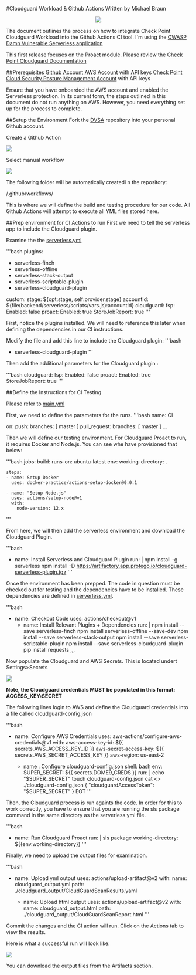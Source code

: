 #Cloudguard Workload & Github Actions
Written by Michael Braun

<p align="center">
    <img src="https://img.shields.io/badge/Version-1.0.0-red" />
</p>    

The document outlines the process on how to integrate Check Point Cloudguard Workload into the Github Actions CI tool. I'm using the [OWASP Damn Vulnerable Serverless application](https://github.com/OWASP/DVSA)

This first release focuses on the Proact module. Please review the [Check Point Cloudguard Documentation](https://sc1.checkpoint.com/documents/CloudGuard_Dome9/Documentation/Serverless/Serverless.htm?tocpath=Serverless%7C_____0)

##Prerequisites
[Github Account](https://github.com) 
[AWS Account](https://aws.amazon.com) with API keys
[Check Point Cloud Security Posture Management Account](https://dome9.com/) with API keys

Ensure that you have onboarded the AWS account and enabled the Serverless protection. In its current form, the steps outlined in this document do not run anything on AWS. However, you need everything set up for the process to complete.

##Setup the Environment
Fork the [DVSA](https://github.com/OWASP/DVSA) repository into your personal Github account. 

Create a Github Action

![](/media/action.PNG)

Select manual workflow

![](/media/mworkflow.PNG)

The following folder will be automatically createdi n the repository:

/.github/workflows/

This is where we will define the build and testing procedure for our code. All Github Actions will attempt to execute all YML files stored here.

##Prep environment for CI Actions to run
First we need to tell the serverless app to include the Cloudguard plugin. 

Examine the the [serverless.yml](serverless.yml)

'''bash
plugins:
  - serverless-finch
  - serverless-offline
  - serverless-stack-output
  - serverless-scriptable-plugin
  - serverless-cloudguard-plugin

custom:
  stage: ${opt:stage, self:provider.stage}
  accountId: ${file(backend/serverless/scripts/vars.js):accountId}
  cloudguard:
    fsp:
      Enabled: false
    proact:
      Enabled: true
      StoreJobReport: true
'''

First, notice the plugins installed. We will need to reference this later when defining the dependencies in our CI instructions.

Modify the file and add this line to include the Cloudguard plugin:
'''bash
- serverless-cloudguard-plugin
'''

Then add the additional parameters for the Cloudguard plugin :

'''bash
  cloudguard:
    fsp:
      Enabled: false
    proact:
      Enabled: true
      StoreJobReport: true
'''

##Define the Instructions for CI Testing

Please refer to  [main.yml](/main.yml)

First, we need to define the parameters for the runs.
'''bash
name: CI

on:
  push:
    branches: [ master ]
  pull_request:
    branches: [ master ]
...

Then we will define our testing environment. For Cloudguard Proact to run, it requires Docker and Node.js. You can see whe have provisioned that below:

'''bash
jobs:
  build: 
    runs-on: ubuntu-latest
    env:
      working-directory: . 
    
    steps:
    - name: Setup Docker
      uses: docker-practice/actions-setup-docker@0.0.1
     
    - name: "Setup Node.js"
      uses: actions/setup-node@v1
      with:
        node-version: 12.x
'''        

From here, we will then add the serverless environment and download the Cloudguard Plugin.

'''bash
 - name: Install Serverless and Cloudguard Plugin
      run: |
          npm install -g serverless 
          npm install -D https://artifactory.app.protego.io/cloudguard-serverless-plugin.tgz
'''

Once the environment has been prepped. The code in question must be checked out for testing and the dependencies have to be installed. These dependencies are defined in [serverless.yml](serverless.yml).

'''bash
 - name: Checkout Code
      uses: actions/checkout@v1
    - name: Install Relevant Plugins + Dependencies
      run: |
          npm install --save serverless-finch
          npm install serverless-offline --save-dev
          npm install --save serverless-stack-output
          npm install --save serverless-scriptable-plugin
          npm install --save serverless-cloudguard-plugin
          pip install requests
,,,

Now populate the Cloudguard and AWS Secrets. This is located undert Settings>Secrets

![](/media/secrets.PNG)

<b>Note, the Cloudguard credentials MUST be populated in this format: ACCESS_KEY:SECRET</b>

The following lines login to AWS and define the Cloudguard credentials into a file called cloudguard-config.json

'''bash
  - name: Configure AWS Credentials
      uses: aws-actions/configure-aws-credentials@v1
      with:
        aws-access-key-id: ${{ secrets.AWS_ACCESS_KEY_ID }}
        aws-secret-access-key: ${{ secrets.AWS_SECRET_ACCESS_KEY }}
        aws-region: us-east-2  
     
    - name : Configure cloudguard-config.json
      shell: bash
      env:
         SUPER_SECRET: ${{ secrets.DOME9_CREDS }}
      run: |
         echo "$SUPER_SECRET"
         touch cloudguard-config.json
         cat <<EOT >> ./cloudguard-config.json
         {
         "cloudguardAccessToken": "$SUPER_SECRET"
         }
         EOT
'''

Then, the Cloudguard process is run againts the code. In order for this to work correctly, you have to ensure that you are running the sls package command in the same directory as the serverless.yml file.

'''bash
  - name: Run Cloudguard Proact 
      run: |
          sls package
      working-directory: ${{env.working-directory}}
 '''

Finally, we need to upload the output files for examination.

'''bash
  - name: Upload yml output
      uses: actions/upload-artifact@v2
      with:
        name: cloudguard_output.yml
        path: ./cloudguard_output/CloudGuardScanResults.yaml
   
    - name: Upload html output
      uses: actions/upload-artifact@v2
      with:
       name: cloudguard_output.html
       path: ./cloudguard_output/CloudGuardScanReport.html
'''

Commit the changes and the CI action will run. Click on the Actions tab to view the results. 

Here is what a successful run will look like:

![](/media/success.PNG)

You can download the output files from the Artifacts section.
